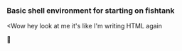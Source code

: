 ### Basic shell environment for starting on fishtank
<Wow hey look at me it's like I'm writing HTML again
>

:slightly_smiling_face:


